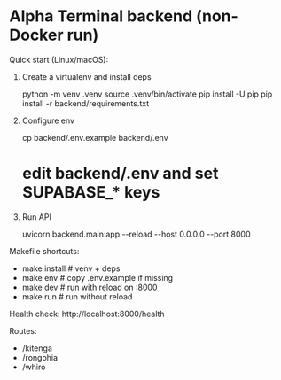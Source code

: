 # Alpha Terminal backend (non-Docker run)

Quick start (Linux/macOS):

1) Create a virtualenv and install deps

   python -m venv .venv
   source .venv/bin/activate
   pip install -U pip
   pip install -r backend/requirements.txt

2) Configure env

   cp backend/.env.example backend/.env
   # edit backend/.env and set SUPABASE_* keys

3) Run API

   uvicorn backend.main:app --reload --host 0.0.0.0 --port 8000

Makefile shortcuts:
- make install  # venv + deps
- make env      # copy .env.example if missing
- make dev      # run with reload on :8000
- make run      # run without reload

Health check: http://localhost:8000/health

Routes:
- /kitenga
- /rongohia
- /whiro
